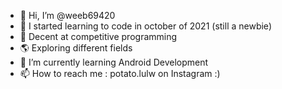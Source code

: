 - 👋 Hi, I’m @weeb69420
- 🧠 I started learning to code in october of 2021 (still a newbie)
- 👀 Decent at competitive programming 
- 🌎 Exploring different fields 
- 🌱 I’m currently learning Android Development
- 📫 How to reach me : potato.lulw on Instagram :)

<!---
weeb69420/weeb69420 is a ✨ special ✨ repository because its `README.md` (this file) appears on your GitHub profile.
You can click the Preview link to take a look at your changes.
--->
